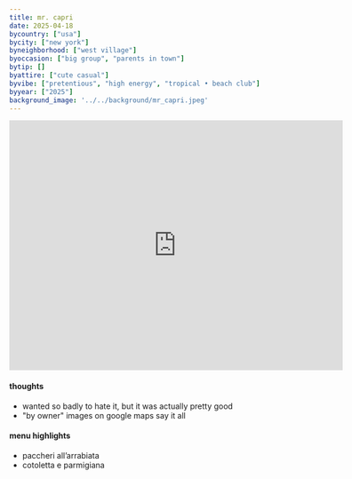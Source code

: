 ```yaml
---
title: mr. capri
date: 2025-04-18
bycountry: ["usa"]
bycity: ["new york"]
byneighborhood: ["west village"]
byoccasion: ["big group", "parents in town"]
bytip: []
byattire: ["cute casual"]
byvibe: ["pretentious", "high energy", "tropical • beach club"]
byyear: ["2025"]
background_image: '../../background/mr_capri.jpeg'
---
```


<iframe src="https://www.google.com/maps/embed?pb=!1m18!1m12!1m3!1d3023.3153665206023!2d-74.00057502403841!3d40.733085671390306!2m3!1f0!2f0!3f0!3m2!1i1024!2i768!4f13.1!3m3!1m2!1s0x89c2593a9f8d3b1b%3A0x4e092448de78424c!2sMr.%20Capri!5e0!3m2!1sen!2sus!4v1750986304386!5m2!1sen!2sus" width="600" height="450" style="border:0;" allowfullscreen="" loading="lazy" referrerpolicy="no-referrer-when-downgrade"></iframe>

#### thoughts
* wanted so badly to hate it, but it was actually pretty good
* "by owner" images on google maps say it all

#### menu highlights
* paccheri all’arrabiata
* cotoletta e parmigiana